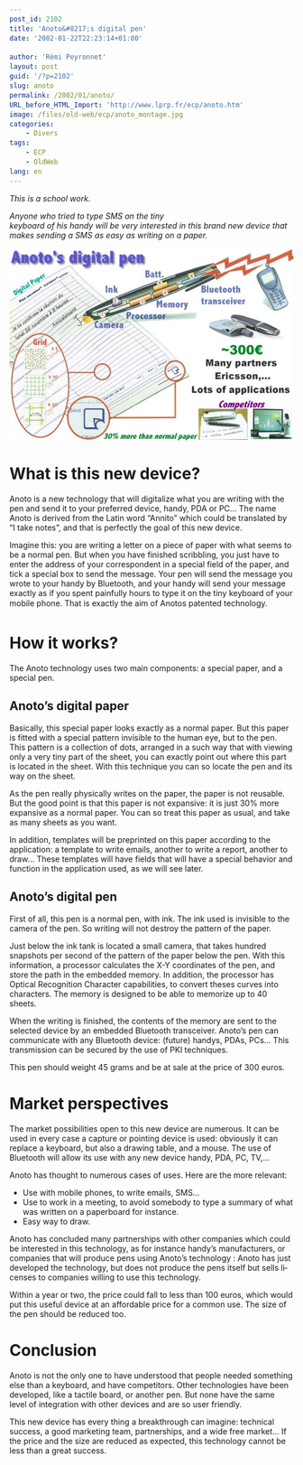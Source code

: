 ```yaml
---
post_id: 2102
title: 'Anoto&#8217;s digital pen'
date: '2002-01-22T22:23:14+01:00'

author: 'Rémi Peyronnet'
layout: post
guid: '/?p=2102'
slug: anoto
permalink: /2002/01/anoto/
URL_before_HTML_Import: 'http://www.lprp.fr/ecp/anoto.htm'
image: /files/old-web/ecp/anoto_montage.jpg
categories:
    - Divers
tags:
    - ECP
    - OldWeb
lang: en
---
```


*This is a school work.*

*Anyone who tried to type SMS on the tiny  
keyboard of his handy will be very interested in this brand new device that  
makes sending a SMS as easy as writing on a paper.*

![Anoto's technology at a glance](/files/old-web/ecp/anoto_montage.jpg)

# What is this new device?

Anoto is a new technology that will digitalize what you are writing with the pen and send it to your preferred device, handy, PDA or PC… The name Anoto is derived from the Latin word “Annito” which could be translated by “I take notes”, and that is perfectly the goal of this new device.

Imagine this: you are writing a letter on a piece of paper with what seems to be a normal pen. But when you have finished scribbling, you just have to enter the address of your correspondent in a special field of the paper, and tick a special box to send the message. Your pen will send the message you wrote to your handy by Bluetooth, and your handy will send your message exactly as if you spent painfully hours to type it on the tiny keyboard of your mobile phone. That is exactly the aim of Anoto&#146;s patented technology.

# How it works?

The Anoto technology uses two main components: a special paper, and a special pen.

## Anoto’s digital paper

Basically, this special paper looks exactly as a normal paper. But this paper is fitted with a special pattern invisible to the human eye, but to the pen. This pattern is a collection of dots, arranged in a such way that with viewing only a very tiny part of the sheet, you can exactly point out where this part is located in the sheet. With this technique you can so locate the pen and its way on the sheet.

As the pen really physically writes on the paper, the paper is not reusable. But the good point is that this paper is not expansive: it is just 30% more expansive as a normal paper. You can so treat this paper as usual, and take as many sheets as you want.

In addition, templates will be preprinted on this paper according to the application: a template to write emails, another to write a report, another to draw… These templates will have fields that will have a special behavior and function in the application used, as we will see later.

## Anoto’s digital pen

First of all, this pen is a normal pen, with ink. The ink used is invisible to the camera of the pen. So writing will not destroy the pattern of the paper.

Just below the ink tank is located a small camera, that takes hundred snapshots per second of the pattern of the paper below the pen. With this information, a processor calculates the X-Y coordinates of the pen, and store the path in the embedded memory. In addition, the processor has Optical Recognition Character capabilities, to convert theses curves into characters. The memory is designed to be able to memorize up to 40 sheets.

When the writing is finished, the contents of the memory are sent to the selected device by an embedded Bluetooth transceiver. Anoto’s pen can communicate with any Bluetooth device: (future) handys, PDAs, PCs… This transmission can be secured by the use of PKI techniques.

This pen should weight 45 grams and be at sale at the price of 300 euros.

# Market perspectives

The market possibilities open to this new device are numerous. It can be used in every case a capture or pointing device is used: obviously it can replace a keyboard, but also a drawing table, and a mouse. The use of Bluetooth will allow its use with any new device handy, PDA, PC, TV,…

Anoto has thought to numerous cases of uses. Here are the more relevant:

- Use with mobile phones, to write emails, SMS…
- Use to work in a meeting, to avoid somebody to type a summary of what was written on a paperboard for instance.
- Easy way to draw.

<span lang="EN-US" style="mso-ansi-language: EN-US;">Anoto has concluded many partnerships with other companies which could be interested in this technology, as for instance handy’s manufacturers, or companies that will produce pens using Anoto’s technology : Anoto has just developed the technology, but does not produce the pens itself but sells licenses to companies willing to use this technology.</span>

Within a year or two, the price could fall to less than 100 euros, which would put this useful device at an affordable price for a common use. The size of the pen should be reduced too.

# Conclusion

Anoto is not the only one to have understood that people needed something else than a keyboard, and have competitors. Other technologies have been developed, like a tactile board, or another pen. But none have the same level of integration with other devices and are so user friendly.

This new device has every thing a breakthrough can imagine: technical success, a good marketing team, partnerships, and a wide free market… If the price and the size are reduced as expected, this technology cannot be less than a great success.